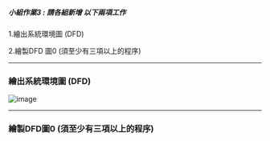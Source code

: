 ##### 小組作業3 : 請各組新增 以下兩項工作
1.繪出系統環境圖 (DFD)

2.繪製DFD 圖0 (須至少有三項以上的程序)

---
### 繪出系統環境圖 (DFD)

![image](https://user-images.githubusercontent.com/94920331/198523775-9cf06af4-cbd4-4c81-bb6e-2574036de21b.png)

---
### 繪製DFD圖0 (須至少有三項以上的程序)

